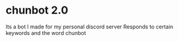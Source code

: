 # chunbot 2.0
 
Its a bot I made for my personal discord server
Responds to certain keywords and the word chunbot
